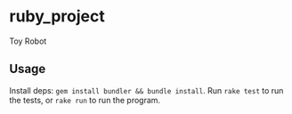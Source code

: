 # ruby_project
Toy Robot

## Usage
Install deps: `gem install bundler && bundle install`.  Run `rake test` to run the tests, or `rake run` to run the program.
